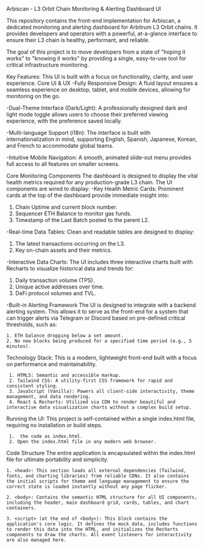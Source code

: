Arbiscan - L3 Orbit Chain Monitoring & Alerting Dashboard UI

This repository contains the front-end implementation for Arbiscan, a dedicated monitoring and alerting dashboard for Arbitrum L3 Orbit chains. It provides developers and operators with a powerful, at-a-glance interface to ensure their L3 chain is healthy, performant, and reliable.

The goal of this project is to move developers from a state of "hoping it works" to "knowing it works" by providing a single, easy-to-use tool for critical infrastructure monitoring.

Key Features:
This UI is built with a focus on functionality, clarity, and user experience.
Core UI & UX
-Fully Responsive Design: A fluid layout ensures a seamless experience on desktop, tablet, and mobile devices, allowing for monitoring on the go.

-Dual-Theme Interface (Dark/Light): A professionally designed dark and light mode toggle allows users to choose their preferred viewing experience, with the preference saved locally.

-Multi-language Support (i18n): The interface is built with internationalization in mind, supporting English, Spanish, Japanese, Korean, and French to accommodate global teams.

-Intuitive Mobile Navigation: A smooth, animated slide-out menu provides full access to all features on smaller screens.


Core Monitoring Components
The dashboard is designed to display the vital health metrics required for any production-grade L3 chain. The UI components are wired to display:
-Key Health Metric Cards: Prominent cards at the top of the dashboard provide immediate insight into:
   1. Chain Uptime and current block number.
   2. Sequencer ETH Balance to monitor gas funds.
   3. Timestamp of the Last Batch posted to the parent L2.

-Real-time Data Tables: Clean and readable tables are designed to display:
   1. The latest transactions occurring on the L3.
   2. Key on-chain assets and their metrics.

-Interactive Data Charts: The UI includes three interactive charts built with Recharts to visualize historical data and trends for:
   1. Daily transaction volume (TPS).
   2. Unique active addresses over time.
   3. DeFi protocol volumes and TVL.

-Built-in Alerting Framework
The UI is designed to integrate with a backend alerting system. This allows it to serve as the front-end for a system that can trigger alerts via Telegram or Discord based on pre-defined critical thresholds, such as:

    1. ETH balance dropping below a set amount.
    2. No new blocks being produced for a specified time period (e.g., 5 minutes).

 Technology Stack:
This is a modern, lightweight front-end built with a focus on performance and maintainability.

     1. HTML5: Semantic and accessible markup.
     2. Tailwind CSS: A utility-first CSS framework for rapid and consistent styling.
     3. JavaScript (Vanilla): Powers all client-side interactivity, theme management, and data rendering.
     4. React & Recharts: Utilized via CDN to render beautiful and interactive data visualization charts without a complex build setup.

 Running the UI:
 This project is self-contained within a single index.html file, requiring no installation or build steps.

     1.  the code as index.html.
     2. Open the index.html file in any modern web browser.

 Code Structure
The entire application is encapsulated within the index.html file for ultimate portability and simplicity.

    1. <head>: This section loads all external dependencies (Tailwind, fonts, and charting libraries) from reliable CDNs. It also contains the initial scripts for theme and language management to ensure the correct state is loaded instantly without any page flicker.
    
    2. <body>: Contains the semantic HTML structure for all UI components, including the header, main dashboard grid, cards, tables, and chart containers.
    
    3. <script> (at the end of <body>): This block contains the application's core logic. It defines the mock data, includes functions to render this data into the HTML, and initializes the Recharts components to draw the charts. All event listeners for interactivity are also managed here.